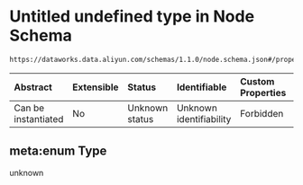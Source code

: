 # Untitled undefined type in Node Schema

```txt
https://dataworks.data.aliyun.com/schemas/1.1.0/node.schema.json#/properties/instanceMode/meta:enum
```



| Abstract            | Extensible | Status         | Identifiable            | Custom Properties | Additional Properties | Access Restrictions | Defined In                                                              |
| :------------------ | :--------- | :------------- | :---------------------- | :---------------- | :-------------------- | :------------------ | :---------------------------------------------------------------------- |
| Can be instantiated | No         | Unknown status | Unknown identifiability | Forbidden         | Allowed               | none                | [node.schema.json\*](../../out/node.schema.json "open original schema") |

## meta:enum Type

unknown
